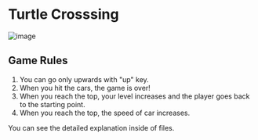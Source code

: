 # Turtle Crosssing

![image](https://user-images.githubusercontent.com/101732278/202425402-5088f639-5c3b-4828-9ce9-2e26511e49b2.png)

## Game Rules
1. You can go only upwards with "up" key.
1. When you hit the cars, the game is over!
2. When you reach the top, your level increases and the player goes back to the starting point.
3. When you reach the top, the speed of car increases.

You can see the detailed explanation inside of files.
